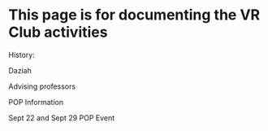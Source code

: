 # This page is for documenting the VR Club activities

History:

Daziah

Advising professors

POP Information

Sept 22 and Sept 29 POP Event
